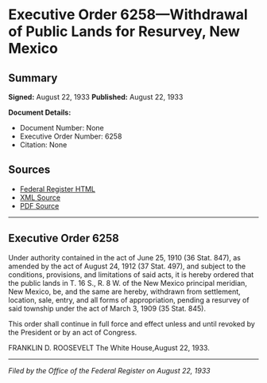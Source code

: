 # Executive Order 6258—Withdrawal of Public Lands for Resurvey, New Mexico

## Summary

**Signed:** August 22, 1933
**Published:** August 22, 1933

**Document Details:**
- Document Number: None
- Executive Order Number: 6258
- Citation: None

## Sources
- [Federal Register HTML](https://www.presidency.ucsb.edu/documents/executive-order-6258-withdrawal-public-lands-for-resurvey-new-mexico)
- [XML Source](None)
- [PDF Source](None)

---

## Executive Order 6258

Under authority contained in the act of June 25, 1910 (36 Stat. 847), as amended by the act of August 24, 1912 (37 Stat. 497), and subject to the conditions, provisions, and limitations of said acts, it is hereby ordered that the public lands in T. 16 S., R. 8 W. of the New Mexico principal meridian, New Mexico, be, and the same are hereby, withdrawn from settlement, location, sale, entry, and all forms of appropriation, pending a resurvey of said township under the act of March 3, 1909 (35 Stat. 845).

This order shall continue in full force and effect unless and until revoked by the President or by an act of Congress.

FRANKLIN D. ROOSEVELT
The White House,August 22, 1933.

---

*Filed by the Office of the Federal Register on August 22, 1933*
